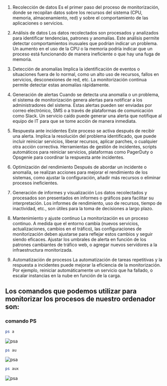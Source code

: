 1. Recolección de datos
Es el primer paso del proceso de monitorización, donde se recopilan datos sobre los recursos del sistema (CPU, memoria, almacenamiento, red) y sobre el comportamiento de las aplicaciones o servicios.

2. Análisis de datos
Los datos recolectados son procesados y analizados para identificar tendencias, patrones y anomalías. Este análisis permite detectar comportamientos inusuales que podrían indicar un problema.
Un aumento en el uso de la CPU o la memoria podría indicar que un proceso está funcionando de manera ineficiente o que hay una fuga de memoria.

3. Detección de anomalías
Implica la identificación de eventos o situaciones fuera de lo normal, como un alto uso de recursos, fallos en servicios, desconexiones de red, etc. La monitorización continua permite detectar estas anomalías rápidamente.

4. Generación de alertas
Cuando se detecta una anomalía o un problema, el sistema de monitorización genera alertas para notificar a los administradores del sistema. Estas alertas pueden ser enviadas por correo electrónico, SMS o a través de plataformas de comunicación como Slack.
Un servicio caído puede generar una alerta que notifique al equipo de IT para que se tome acción de manera inmediata.

5. Respuesta ante incidentes
Este proceso se activa después de recibir una alerta. Implica la resolución del problema identificado, que puede incluir reiniciar servicios, liberar recursos, aplicar parches, o cualquier otra acción correctiva.
Herramientas de gestión de incidentes, scripts automáticos para reiniciar servicios, plataformas como PagerDuty o Opsgenie para coordinar la respuesta ante incidentes.

6. Optimización del rendimiento
Después de abordar un incidente o anomalía, se realizan acciones para mejorar el rendimiento de los sistemas, como ajustar la configuración, añadir más recursos o eliminar procesos ineficientes.

7. Generación de informes y visualización
Los datos recolectados y procesados son presentados en informes o gráficos para facilitar su interpretación. Los informes de rendimiento, uso de recursos, tiempo de inactividad, etc., son útiles para la toma de decisiones a largo plazo.

8. Mantenimiento y ajuste continuo
La monitorización es un proceso continuo. A medida que el entorno cambia (nuevos servicios, actualizaciones, cambios en el tráfico), las configuraciones de monitorización deben ajustarse para reflejar estos cambios y seguir siendo eficaces.
Ajustar los umbrales de alerta en función de los patrones cambiantes de tráfico web, o agregar nuevos servidores a la infraestructura monitorizada.

9. Automatización de procesos
La automatización de tareas repetitivas y la respuesta a incidentes puede mejorar la eficiencia de la monitorización. Por ejemplo, reiniciar automáticamente un servicio que ha fallado, o escalar instancias en la nube en función de la carga.

## Los comandos que podemos utilizar para monitorizar los procesos de nuestro ordenador son:

### comando PS


```bash	
ps a
```
![psa](img/img1.PNG)
```bash	
ps au
```
![psa](img/img2.PNG)
```bash	
ps aux
```
![psa](img/img3.PNG)
 ```bash
